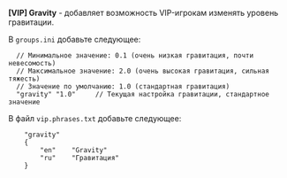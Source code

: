 **[VIP] Gravity** - добавляет возможность VIP-игрокам изменять уровень гравитации.

В `groups.ini` добавьте следующее:
```
  // Минимальное значение: 0.1 (очень низкая гравитация, почти невесомость)
  // Максимальное значение: 2.0 (очень высокая гравитация, сильная тяжесть)
  // Значение по умолчанию: 1.0 (стандартная гравитация)
  "gravity" "1.0"     // Текущая настройка гравитации, стандартное значение
```

В файл `vip.phrases.txt` добавьте следующее:
```
	"gravity"
	{
		"en"    "Gravity"
		"ru"    "Гравитация"
	}
```
